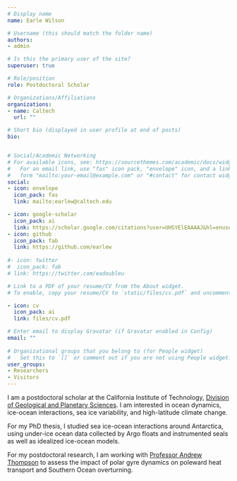 ```yaml
---
# Display name
name: Earle Wilson

# Username (this should match the folder name)
authors:
- admin

# Is this the primary user of the site?
superuser: true

# Role/position
role: Postdoctoral Scholar

# Organizations/Affiliations
organizations:
- name: Caltech
  url: ""

# Short bio (displayed in user profile at end of posts)
bio: 


# Social/Academic Networking
# For available icons, see: https://sourcethemes.com/academic/docs/widgets/#icons
#   For an email link, use "fas" icon pack, "envelope" icon, and a link in the
#   form "mailto:your-email@example.com" or "#contact" for contact widget.
social:
- icon: envelope
  icon_pack: fas
  link: mailto:earlew@caltech.edu

- icon: google-scholar
  icon_pack: ai
  link: https://scholar.google.com/citations?user=UHSYElEAAAAJ&hl=enuser=sIwtMXoAAAAJ
- icon: github
  icon_pack: fab
  link: https://github.com/earlew
  
#- icon: twitter
#  icon_pack: fab
# link: https://twitter.com/eadoubleu

# Link to a PDF of your resume/CV from the About widget.
# To enable, copy your resume/CV to `static/files/cv.pdf` and uncomment the lines below.  

- icon: cv
  icon_pack: ai
  link: files/cv.pdf

# Enter email to display Gravatar (if Gravatar enabled in Config)
email: ""
  
# Organizational groups that you belong to (for People widget)
#   Set this to `[]` or comment out if you are not using People widget.  
user_groups:
- Researchers
- Visitors
---
```


I am a postdoctoral scholar at the California Institute of Technology, [Division of Geological and Planetary Sciences](http://www.gps.caltech.edu). I am interested in ocean dynamics, ice-ocean interactions, sea ice variability, and high-latitude climate change. 

For my PhD thesis, I studied sea ice-ocean interactions around Antarctica, using under-ice ocean data collected by Argo floats and instrumented seals as well as idealized ice-ocean models.

For my postdoctoral research, I am working with [Professor Andrew Thompson](http://web.gps.caltech.edu/~andrewt/index.html) to assess the impact of polar gyre dynamics on poleward heat transport and Southern Ocean overturning.